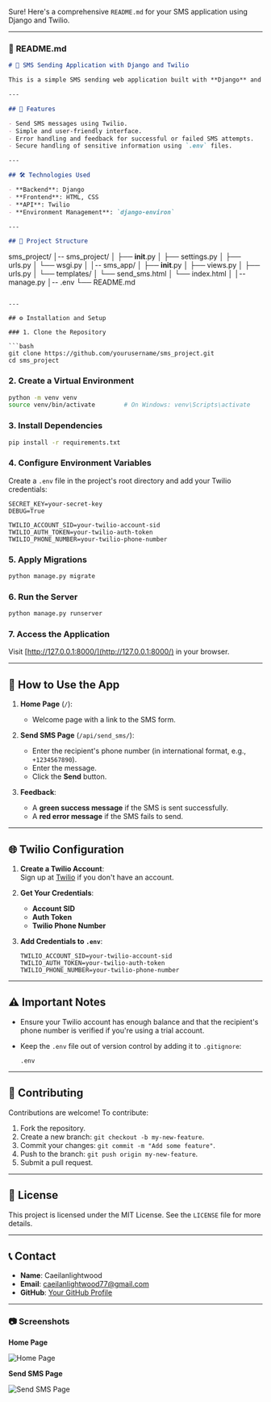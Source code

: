 Sure! Here's a comprehensive `README.md` for your SMS application using Django and Twilio.

---

### 📄 **README.md**

```markdown
# 📱 SMS Sending Application with Django and Twilio

This is a simple SMS sending web application built with **Django** and powered by the **Twilio API**. The app allows users to send SMS messages to specified phone numbers via a web interface.

---

## 🚀 Features

- Send SMS messages using Twilio.
- Simple and user-friendly interface.
- Error handling and feedback for successful or failed SMS attempts.
- Secure handling of sensitive information using `.env` files.

---

## 🛠️ Technologies Used

- **Backend**: Django
- **Frontend**: HTML, CSS
- **API**: Twilio
- **Environment Management**: `django-environ`

---

## 📂 Project Structure

```
sms_project/
│-- sms_project/
│   ├── __init__.py
│   ├── settings.py
│   ├── urls.py
│   └── wsgi.py
│
│-- sms_app/
│   ├── __init__.py
│   ├── views.py
│   ├── urls.py
│   └── templates/
│       └── send_sms.html
│       └── index.html
│
│-- manage.py
│-- .env
└── README.md
```

---

## ⚙️ Installation and Setup

### 1. Clone the Repository

```bash
git clone https://github.com/yourusername/sms_project.git
cd sms_project
```

### 2. Create a Virtual Environment

```bash
python -m venv venv
source venv/bin/activate        # On Windows: venv\Scripts\activate
```

### 3. Install Dependencies

```bash
pip install -r requirements.txt
```

### 4. Configure Environment Variables

Create a `.env` file in the project's root directory and add your Twilio credentials:

```env
SECRET_KEY=your-secret-key
DEBUG=True

TWILIO_ACCOUNT_SID=your-twilio-account-sid
TWILIO_AUTH_TOKEN=your-twilio-auth-token
TWILIO_PHONE_NUMBER=your-twilio-phone-number
```

### 5. Apply Migrations

```bash
python manage.py migrate
```

### 6. Run the Server

```bash
python manage.py runserver
```

### 7. Access the Application

Visit [http://127.0.0.1:8000/](http://127.0.0.1:8000/) in your browser.

---

## 🔧 How to Use the App

1. **Home Page** (`/`):  
   - Welcome page with a link to the SMS form.

2. **Send SMS Page** (`/api/send_sms/`):  
   - Enter the recipient's phone number (in international format, e.g., `+1234567890`).
   - Enter the message.
   - Click the **Send** button.

3. **Feedback**:  
   - A **green success message** if the SMS is sent successfully.
   - A **red error message** if the SMS fails to send.

---

## 🌐 Twilio Configuration

1. **Create a Twilio Account**:  
   Sign up at [Twilio](https://www.twilio.com/) if you don't have an account.

2. **Get Your Credentials**:  
   - **Account SID**
   - **Auth Token**
   - **Twilio Phone Number**

3. **Add Credentials to `.env`**:

   ```env
   TWILIO_ACCOUNT_SID=your-twilio-account-sid
   TWILIO_AUTH_TOKEN=your-twilio-auth-token
   TWILIO_PHONE_NUMBER=your-twilio-phone-number
   ```

---

## ⚠️ Important Notes

- Ensure your Twilio account has enough balance and that the recipient's phone number is verified if you're using a trial account.
- Keep the `.env` file out of version control by adding it to `.gitignore`:

  ```gitignore
  .env
  ```

---

## 🤝 Contributing

Contributions are welcome! To contribute:

1. Fork the repository.
2. Create a new branch: `git checkout -b my-new-feature`.
3. Commit your changes: `git commit -m "Add some feature"`.
4. Push to the branch: `git push origin my-new-feature`.
5. Submit a pull request.

---

## 📜 License

This project is licensed under the MIT License. See the `LICENSE` file for more details.

---

## 📞 Contact

- **Name**: Caeilanlightwood
- **Email**: caeilanlightwood77@gmail.com
- **GitHub**: [Your GitHub Profile](https://github.com/Caeilanlightwood77)

---

### 📷 Screenshots

**Home Page**

![Home Page](path/to/homepage_screenshot.png)

**Send SMS Page**

![Send SMS Page](path/to/sendsms_screenshot.png)